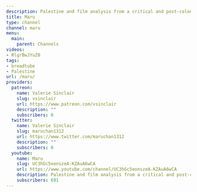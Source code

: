 ```yaml
---
description: Palestine and film analysis from a critical and post-colonial perspective.
title: Maru
type: channel
channel: maru
menu:
  main:
    parent: Channels
videos:
- RlgrBwJYuZ0
tags:
- breadtube
- Palestine
url: /maru/
providers:
  patreon:
    name: Valerie Sinclair
    slug: vsinclair
    url: https://www.patreon.com/vsinclair
    description: ""
    subscribers: 0
  twitter:
    name: Valerie Sinclair
    slug: maruchan1312
    url: https://www.twitter.com/maruchan1312
    description: ""
    subscribers: 0
  youtube:
    name: Maru
    slug: UC3hGc5eonszeA-KZAuA6wCA
    url: https://www.youtube.com/channel/UC3hGc5eonszeA-KZAuA6wCA
    description: Palestine and film analysis from a critical and post-colonial perspective.
    subscribers: 691
---
```

